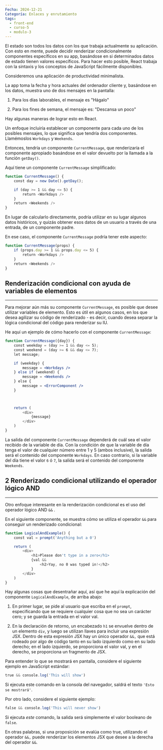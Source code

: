 ```yaml
---
Fecha: 2024-12-21
Categoría: Enlaces y enrutamiento
tags:
  - front-end
  - curso-5
  - modulo-3
---
```

El estado son todos los datos con los que trabaja actualmente su aplicación. Con esto en mente, puede decidir renderizar condicionalmente componentes específicos en su app, basándose en si determinados datos de estado tienen valores específicos. Para hacer esto posible, React trabaja con la sintaxis y los conceptos de JavaScript fácilmente disponibles.

Consideremos una aplicación de productividad minimalista.

La app toma la fecha y hora actuales del ordenador cliente y, basándose en los datos, muestra uno de dos mensajes en la pantalla:

1. Para los días laborables, el mensaje es "Hágalo"

1. Para los fines de semana, el mensaje es: "Descansa un poco"

Hay algunas maneras de lograr esto en React.

Un enfoque incluiría establecer un componente para cada uno de los posibles mensajes, lo que significa que tendría dos componentes. Llamémoslos `Workdays` y `Weekends`.

Entonces, tendría un componente `CurrentMessage`, que renderizaría el componente apropiado basándose en el valor devuelto por la llamada a la función `getDay()`.

Aquí tiene un componente `CurrentMessage` simplificado:

```jsx
function CurrentMessage() {
    const day = new Date().getDay();

    if (day >= 1 && day <= 5) {
        return <Workdays />
    }
    return <Weekends />
}
```

En lugar de calcularlo directamente, podría utilizar en su lugar algunos datos históricos, y quizás obtener esos datos de un usuario a través de una entrada, de un componente padre.

En ese caso, el componente `CurrentMessage` podría tener este aspecto:

```jsx
function CurrentMessage(props) {
    if (props.day >= 1 && props.day <= 5) {
        return <Workdays />
    }
    return <Weekends />
}
```

## **Renderización condicional con ayuda de variables de elementos**
---
Para mejorar aún más su componente `CurrentMessage`, es posible que desee utilizar variables de elemento. Esto es útil en algunos casos, en los que desea agilizar su código de renderizado - es decir, cuando desea separar la lógica condicional del código para renderizar su IU.

He aquí un ejemplo de cómo hacerlo con el componente `CurrentMessage`:

```jsx
function CurrentMessage({day}) {
    const weekday = (day >= 1 && day <= 5);
    const weekend = (day >= 6 && day <= 7);
    let message;

    if (weekday) {
        message = <Workdays />
    } else if (weekend) {
        message = <Weekends />
    } else {
        message = <ErrorComponent />
    }

  

    return (
        <div>
            {message}
        </div>
    )
}
```

La salida del componente `CurrentMessage` dependerá de cuál sea el valor recibido de la variable de día. Con la condición de que la variable de día tenga el valor de cualquier número entre 1 y 5 (ambos inclusive), la salida será el contenido del componente `Workdays`. En caso contrario, si la variable del día tiene el valor `6` ó `7`, la salida será el contenido del componente `Weekends`.

## **2 Renderizado condicional utilizando el operador lógico AND**
---
Otro enfoque interesante en la renderización condicional es el uso del operador lógico AND `&&` .

En el siguiente componente, se muestra cómo se utiliza el operador `&&` para conseguir un renderizado condicional:

```jsx
function LogicalAndExample() {
    const val = prompt('Anything but a 0')

    return (
        <div>
            <h1>Please don't type in a zero</h1>
            {val &&
                <h2>Yay, no 0 was typed in!</h2>
            }
        </div>
    )
}
```

Hay algunas cosas que desentrañar aquí, así que he aquí la explicación del componente `LogicalAndExample`, de arriba abajo:

1. En primer lugar, se pide al usuario que escriba en el `prompt`, especificando que se requiere cualquier cosa que no sea un carácter cero; y se guarda la entrada en el valor val.

2. En la declaración de retorno, un encabezado `h1` se envuelve dentro de un elemento `div`, y luego se utilizan llaves para incluir una expresión JSX. Dentro de esta expresión JSX hay un único operador `&&,` que está rodeado por algo de código tanto en su lado izquierdo como en su lado derecho; en el lado izquierdo, se proporciona el valor val, y en el derecho, se proporciona un fragmento de JSX.

Para entender lo que se mostrará en pantalla, considere el siguiente ejemplo en JavaScript estándar:

```jsx
true && console.log('This will show')
```

Si ejecuta este comando en la consola del navegador, saldrá el texto `'Esto se mostrará'`.

Por otro lado, considere el siguiente ejemplo:

```jsx
false && console.log('This will never show')
```

Si ejecuta _este_ comando, la salida será simplemente el valor booleano de `false`.

En otras palabras, si una proposición se evalúa como true, utilizando el operador `&&,` puede renderizar los elementos JSX que desee a la derecha del operador `&&`.